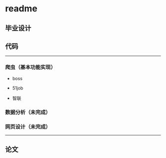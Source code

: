 # readme

## 毕业设计

## 代码

--------

### 爬虫（基本功能实现）

- boss

- 51job

- 智联




### 数据分析（未完成）

### 网页设计（未完成）

----

## 论文

